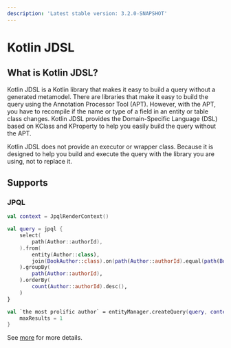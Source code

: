 ```yaml
---
description: 'Latest stable version: 3.2.0-SNAPSHOT'
---
```


# Kotlin JDSL

## What is Kotlin JDSL?

Kotlin JDSL is a Kotlin library that makes it easy to build a query without a generated metamodel.
There are libraries that make it easy to build the query using the Annotation Processor Tool (APT).
However, with the APT, you have to recompile if the name or type of a field in an entity or table class changes.
Kotlin JDSL provides the Domain-Specific Language (DSL) based on KClass and KProperty to help you easily build the query without the APT.

Kotlin JDSL does not provide an executor or wrapper class.
Because it is designed to help you build and execute the query with the library you are using, not to replace it.

## Supports

### JPQL

```kotlin
val context = JpqlRenderContext()

val query = jpql {
    select(
        path(Author::authorId),
    ).from(
        entity(Author::class),
        join(BookAuthor::class).on(path(Author::authorId).equal(path(BookAuthor::authorId))),
    ).groupBy(
        path(Author::authorId),
    ).orderBy(
        count(Author::authorId).desc(),
    )
}

val `the most prolific author` = entityManager.createQuery(query, context).apply {
    maxResults = 1
}
```

See [more](jpql-with-kotlin-jdsl/) for more details.
